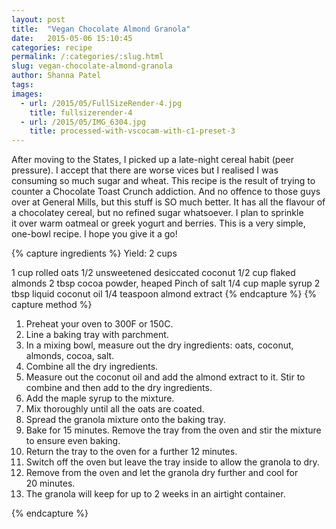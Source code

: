 ```yaml
---
layout: post
title:  "Vegan Chocolate Almond Granola"
date:   2015-05-06 15:10:45
categories: recipe
permalink: /:categories/:slug.html
slug: vegan-chocolate-almond-granola
author: Shanna Patel
tags: 
images: 
  - url: /2015/05/FullSizeRender-4.jpg
    title: fullsizerender-4
  - url: /2015/05/IMG_6304.jpg
    title: processed-with-vscocam-with-c1-preset-3
---
```

<p>After moving to the States, I picked up a late-night cereal habit (peer pressure). I accept that there are worse vices but I realised I was consuming so much sugar and wheat. This recipe is the result of trying to counter a Chocolate Toast Crunch addiction. And no offence to those guys over at General Mills, but this stuff is SO much better. It has all the flavour of a chocolatey cereal, but no refined sugar whatsoever. I plan to sprinkle it over warm oatmeal or greek yogurt and berries. This is a very simple, one-bowl recipe. I hope you give it a go!</p>
{% capture ingredients %}
Yield: 2 cups 

1 cup rolled oats
1/2 unsweetened desiccated coconut
1/2 cup flaked almonds
2 tbsp cocoa powder, heaped
Pinch of salt
1/4 cup maple syrup
2 tbsp liquid coconut oil
1/4 teaspoon almond extract
{% endcapture %}
{% capture method %}
<ol>
<li>Preheat your oven to 300F or 150C.</li>
<li>Line a baking tray with parchment.</li>
<li>In a mixing bowl, measure out the dry ingredients: oats, coconut, almonds, cocoa, salt.</li>
<li>Combine all the dry ingredients.</li>
<li>Measure out the coconut oil and add the almond extract to it. Stir to combine and then add to the dry ingredients.</li>
<li>Add the maple syrup to the mixture.</li>
<li>Mix thoroughly until all the oats are coated.</li>
<li>Spread the granola mixture onto the baking tray.</li>
<li>Bake for 15 minutes. Remove the tray from the oven and stir the mixture to ensure even baking.</li>
<li>Return the tray to the oven for a further 12 minutes.</li>
<li>Switch off the oven but leave the tray inside to allow the granola to dry.</li>
<li>Remove from the oven and let the granola dry further and cool for 20 minutes.</li>
<li>The granola will keep for up to 2 weeks in an airtight container.</li>
</ol>
{% endcapture %}

